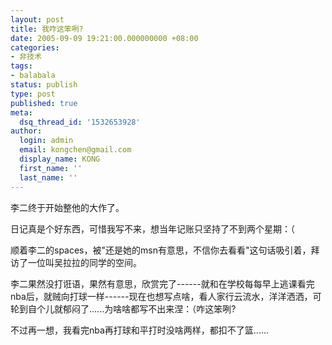 ```yaml
---
layout: post
title: 我咋这笨咧?
date: 2005-09-09 19:21:00.000000000 +08:00
categories:
- 非技术
tags:
- balabala
status: publish
type: post
published: true
meta:
  dsq_thread_id: '1532653928'
author:
  login: admin
  email: kongchen@gmail.com
  display_name: KONG
  first_name: ''
  last_name: ''
---
```

李二终于开始整他的大作了。

日记真是个好东西，可惜我写不来，想当年记账只坚持了不到两个星期：（

顺着李二的spaces，被"还是她的msn有意思，不信你去看看"这句话吸引着，拜访了一位叫吴拉拉的同学的空间。

李二果然没打诳语，果然有意思，欣赏完了------就和在学校每每早上逃课看完nba后，就贼向打球一样------现在也想写点啥，看人家行云流水，洋洋洒洒，可轮到自个儿就郁闷了......为啥啥都写不出来涅：（咋这笨咧?

不过再一想，我看完nba再打球和平打时没啥两样，都扣不了篮......